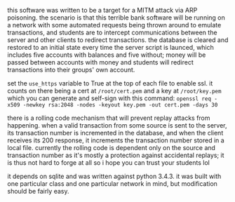this software was written to be a target for a MITM attack via ARP poisoning.
the scenario is that this terrible bank software will be running on a network
with some automated requests being thrown around to emulate transactions, and
students are to intercept communications between the server and other clients
to redirect transactions. the database is cleared and restored to an initial
state every time the server script is launced, which includes five accounts
with balances and five without; money will be passed between accounts with
money and students will redirect transactions into their groups' own account.  

set the `use_https` variable to True at the top of each file to enable ssl. it
counts on there being a cert at `/root/cert.pem` and a key at `/root/key.pem`
which you can generate and self-sign with this command:
`openssl req -x509 -newkey rsa:2048 -nodes -keyout key.pem -out cert.pem -days 30`  

there is a rolling code mechanism that will prevent replay attacks from
happening. when a valid transaction from some source is sent to the server, its
transaction number is incremented in the database, and when the client receives
its 200 response, it increments the transaction number stored in a local file.
currently the rolling code is dependent only on the source and transaction
number as it's mostly a protection against accidental replays; it is thus not
hard to forge at all so i hope you can trust your students lol  

it depends on sqlite and was written against python 3.4.3. it was built with
one particular class and one particular network in mind, but modification
should be fairly easy.
